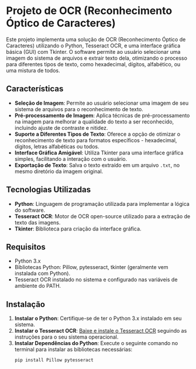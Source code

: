 
# Projeto de OCR (Reconhecimento Óptico de Caracteres)

Este projeto implementa uma solução de OCR (Reconhecimento Óptico de Caracteres) utilizando o Python, Tesseract OCR, e uma interface gráfica básica (GUI) com Tkinter. O software permite ao usuário selecionar uma imagem do sistema de arquivos e extrair texto dela, otimizando o processo para diferentes tipos de texto, como hexadecimal, dígitos, alfabético, ou uma mistura de todos.

## Características

- **Seleção de Imagem**: Permite ao usuário selecionar uma imagem de seu sistema de arquivos para o reconhecimento de texto.
- **Pré-processamento de Imagem**: Aplica técnicas de pré-processamento na imagem para melhorar a qualidade do texto a ser reconhecido, incluindo ajuste de contraste e nitidez.
- **Suporte a Diferentes Tipos de Texto**: Oferece a opção de otimizar o reconhecimento de texto para formatos específicos - hexadecimal, dígitos, letras alfabéticas ou todos.
- **Interface Gráfica Amigável**: Utiliza Tkinter para uma interface gráfica simples, facilitando a interação com o usuário.
- **Exportação de Texto**: Salva o texto extraído em um arquivo `.txt`, no mesmo diretório da imagem original.

## Tecnologias Utilizadas

- **Python**: Linguagem de programação utilizada para implementar a lógica do software.
- **Tesseract OCR**: Motor de OCR open-source utilizado para a extração de texto das imagens.
- **Tkinter**: Biblioteca para criação da interface gráfica.

## Requisitos

- Python 3.x
- Bibliotecas Python: Pillow, pytesseract, tkinter (geralmente vem instalada com Python).
- Tesseract OCR instalado no sistema e configurado nas variáveis de ambiente do PATH.

## Instalação

1. **Instalar o Python**: Certifique-se de ter o Python 3.x instalado em seu sistema.
2. **Instalar o Tesseract OCR**: [Baixe e instale o Tesseract OCR](https://github.com/tesseract-ocr/tesseract) seguindo as instruções para o seu sistema operacional.
3. **Instalar Dependências do Python**: Execute o seguinte comando no terminal para instalar as bibliotecas necessárias:
   ```bash
   pip install Pillow pytesseract
